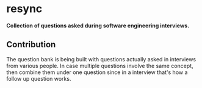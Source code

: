 # resync

**Collection of questions asked during software engineering interviews.**

## Contribution

The question bank is being built with questions actually asked in interviews from various people. In case multiple questions involve the same concept, then combine them under one question since in a interview that's how a follow up question works.
